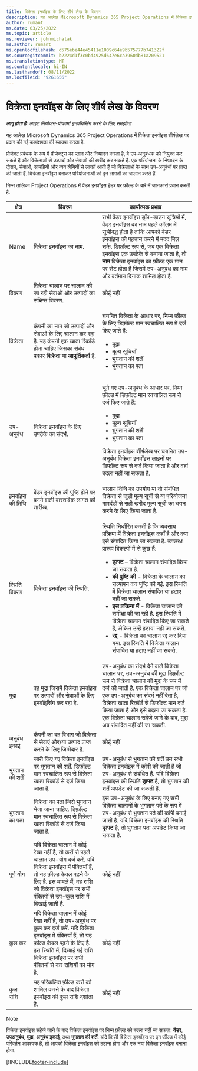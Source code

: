 ```yaml
---
title: विक्रेता इनवॉइस के लिए शीर्ष लेख के विवरण
description: यह आलेख Microsoft Dynamics 365 Project Operations में विक्रेता इनवॉइस शीर्षलेख पर प्रदान की गई कार्यक्षमता की व्याख्या करता है.
author: rumant
ms.date: 03/25/2022
ms.topic: article
ms.reviewer: johnmichalak
ms.author: rumant
ms.openlocfilehash: d575ebe44e45411e1009c64e9b575777b741322f
ms.sourcegitcommit: b2224d1f3c0bd4925d647e6ca3960db81a209521
ms.translationtype: MT
ms.contentlocale: hi-IN
ms.lasthandoff: 08/11/2022
ms.locfileid: "9261656"
---
```

# <a name="header-details-for-vendor-invoices"></a>विक्रेता इनवॉइस के लिए शीर्ष लेख के विवरण

_**लागू होता है:** लाइट नियोजन-प्रोफार्मा इनवॉयसिंग करने के लिए समझौता_

यह आलेख Microsoft Dynamics 365 Project Operations में विक्रेता इनवॉइस शीर्षलेख पर प्रदान की गई कार्यक्षमता की व्याख्या करता है.

प्रोजेक्ट प्रबंधक के रूप में प्रोजेक्ट्स का प्लान और निष्पादन करता है, वे उप-अनुबंधक को नियुक्त कर सकते हैं और विक्रेताओं से उत्पादों और सेवाओं की खरीद कर सकते हैं. एक परियोजना के निष्पादन के दौरान, सेवाओं, सामग्रियों और व्यय श्रेणियों से लागतें आती हैं जो विक्रेताओं के साथ उप-अनुबंधों पर प्राप्त की जाती हैं. विक्रेता इनवॉइस बनाकर परियोजनाओं को इन लागतों का चालान करते हैं.

निम्न तालिका Project Operations में वेंडर इनवॉइस हेडर पर फ़ील्ड के बारे में जानकारी प्रदान करती है.

| क्षेत्र | विवरण | कार्यात्मक प्रभाव |
| --- | --- | --- |
| Name | विक्रेता इनवॉइस का नाम. | सभी वेंडर इनवॉइस ड्रॉप-डाउन सूचियों में, वेंडर इनवॉइस का नाम पहले कॉलम में सूचीबद्ध होता है ताकि आपको वेंडर इनवॉइस की पहचान करने में मदद मिल सके. डिफ़ॉल्ट रूप से, जब एक विक्रेता इनवॉइस एक उपठेके से बनाया जाता है, तो **नाम** विक्रेता इनवॉइस का फ़ील्ड एक मान पर सेट होता है जिसमें उप-अनुबंध का नाम और वर्तमान दिनांक शामिल होता है. |
| विवरण | विक्रेता चालान पर चालान की जा रही सेवाओं और उत्पादों का संक्षिप्त विवरण. | कोई नहीं |
| विक्रेता | कंपनी का नाम जो उत्पादों और सेवाओं के लिए चालान कर रहा है. यह कंपनी एक खाता रिकॉर्ड होना चाहिए जिसका संबंध प्रकार **विक्रेता** या **आपूर्तिकर्ता** है. | <p>चयनित विक्रेता के आधार पर, निम्न फ़ील्ड के लिए डिफ़ॉल्ट मान स्वचालित रूप में दर्ज किए जाते हैं:</p><ul><li>मुद्रा</li><li>मूल्य सूचियाँ</li><li>भुगतान की शर्तें</li><li>भुगतान का पता</li></ul> |
| उप-अनुबंध | विक्रेता इनवॉइस के लिए उपठेके का संदर्भ. | <p>चुने गए उप-अनुबंध के आधार पर, निम्न फ़ील्ड में डिफ़ॉल्ट मान स्वचालित रूप से दर्ज किए जाते हैं:</p><ul><li>मुद्रा</li><li>मूल्य सूचियाँ</li><li>भुगतान की शर्तें</li><li>भुगतान का पता</li></ul><p>विक्रेता इनवॉइस शीर्षलेख पर चयनित उप-अनुबंध विक्रेता इनवॉइस लाइनों पर डिफ़ॉल्ट रूप से दर्ज किया जाता है और वहां बदला नहीं जा सकता है.</p> |
| इनवॉइस की तिथि | वेंडर इनवॉइस की पुष्टि होने पर बनने वाली वास्तविक लागत की तारीख. | चालान तिथि का उपयोग या तो संबंधित विक्रेता से जुड़ी मूल्य सूची से या परियोजना मापदंडों से सही खरीद मूल्य सूची का चयन करने के लिए किया जाता है. |
| स्थिति विवरण | विक्रेता इनवॉइस की स्थिति. | <p>स्थिति निर्धारित करती है कि व्यवसाय प्रक्रिया में विक्रेता इनवॉइस कहाँ है और क्या इसे संपादित किया जा सकता है. उपलब्ध प्रारूप विकल्पों में से कुछ हैं:</p><ul><li>**ड्राफ्ट** – विक्रेता चालान संपादित किया जा सकता है.</li><li>**की पुष्टि की** - विक्रेता के चालान का सत्यापन कर पुष्टि की गई. इस स्थिति में विक्रेता चालान संपादित या हटाए नहीं जा सकते.</li><li>**इस प्रक्रिया में** - विक्रेता चालान की समीक्षा की जा रही है. इस स्थिति में विक्रेता चालान संपादित किए जा सकते हैं, लेकिन उन्हें हटाया नहीं जा सकते.</li><li>**रद्द** - विक्रेता का चालान रद्द कर दिया गया. इस स्थिति में विक्रेता चालान संपादित या हटाए नहीं जा सकते.</li></ul> |
| मुद्रा | वह मुद्रा जिसमें विक्रेता इनवॉइस पर उत्पादों और सेवाओं के लिए इनवॉइसिंग कर रहा है. | उप-अनुबंध का संदर्भ देने वाले विक्रेता चालान पर, उप-अनुबंध की मुद्रा डिफ़ॉल्ट रूप से विक्रेता चालान की मुद्रा के रूप में दर्ज की जाती है. एक विक्रेता चालान पर जो एक उप-अनुबंध का संदर्भ नहीं देता है, विक्रेता खाता रिकॉर्ड से डिफ़ॉल्ट मान दर्ज किया जाता है और इसे बदला जा सकता है. एक विक्रेता चालान सहेजे जाने के बाद, मुद्रा अब संपादित नहीं की जा सकती. |
| अनुबंध इकाई | कंपनी का वह विभाग जो विक्रेता से सेवाएं और/या उत्पाद प्राप्त करने के लिए जिम्मेदार है. | कोई नहीं |
| भुगतान की शर्तें | जारी किए गए विक्रेता इनवॉइस पर भुगतान की शर्तें. डिफ़ॉल्ट मान स्वचालित रूप से विक्रेता खाता रिकॉर्ड से दर्ज किया जाता है. | उप-अनुबंध से भुगतान की शर्तें उन सभी विक्रेता इनवॉइस में कॉपी की जाती हैं जो उप-अनुबंध से संबंधित हैं. यदि विक्रेता इनवॉइस की स्थिति **ड्राफ्ट** है, तो भुगतान की शर्तें अपडेट की जा सकती हैं. |
| भुगतान का पता | विक्रेता का पता जिसे भुगतान भेजा जाना चाहिए. डिफ़ॉल्ट मान स्वचालित रूप से विक्रेता खाता रिकॉर्ड से दर्ज किया जाता है. | इस उप-अनुबंध के लिए बनाए गए सभी विक्रेता चालानों के भुगतान पते के रूप में उप-अनुबंध से भुगतान पते की कॉपी बनाई जाती है. यदि विक्रेता इनवॉइस की स्थिति **ड्राफ्ट** है, तो भुगतान पता अपडेट किया जा सकता है. |
| पूर्ण योग | यदि विक्रेता चालान में कोई रेखा नहीं है, तो करों से पहले चालान उप-योग दर्ज करें. यदि विक्रेता इनवॉइस में पंक्तियाँ हैं, तो यह फ़ील्ड केवल पढ़ने के लिए है. इस मामले में, वह राशि जो विक्रेता इनवॉइस पर सभी पंक्तियों से उप-कुल राशि में दिखाई जाती है. | कोई नहीं |
| कुल कर | यदि विक्रेता चालान में कोई रेखा नहीं है, तो उप-अनुबंध पर कुल कर दर्ज करें. यदि विक्रेता इनवॉइस में पंक्तियाँ हैं, तो यह फ़ील्ड केवल पढ़ने के लिए है. इस स्थिति में, दिखाई गई राशि विक्रेता इनवॉइस पर सभी पंक्तियों से कर राशियों का योग है. | कोई नहीं |
| कुल राशि | यह परिकलित फ़ील्ड करों को शामिल करने के बाद विक्रेता इनवॉइस की कुल राशि दर्शाता है. | कोई नहीं |

> [!NOTE]
> विक्रेता इनवॉइस सहेजे जाने के बाद विक्रेता इनवॉइस पर निम्न फ़ील्ड को बदला नहीं जा सकता: **वेंडर**, **उपअनुबंध**, **मुद्रा**, **अनुबंध इकाई**, तथा **भुगतान की शर्तें**. यदि किसी विक्रेता इनवॉइस पर इन फ़ील्ड में कोई परिवर्तन आवश्यक है, तो आपको विक्रेता इनवॉइस को हटाना होगा और एक नया विक्रेता इनवॉइस बनाना होगा.

[!INCLUDE[footer-include](../../includes/footer-banner.md)]
